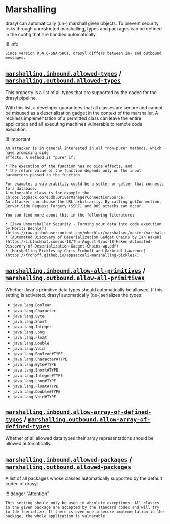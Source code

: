 # Marshalling

drasyl can automatically (un-) marshall given objects. To prevent security risks through unrestricted marshalling, types and packages can be defined in the config that are handled automatically.

!!! info

    Since version 0.4.0-SNAPSHOT, drasyl differs between in- and outbound messages. 

## [`marshalling.inbound.allowed-types`](https://www.javadoc.io/doc/org.drasyl/drasyl-core/latest/org/drasyl/DrasylConfig.Builder.html#marshallingInboundAllowedTypes(java.util.List)) / [`marshalling.outbound.allowed-types`](https://www.javadoc.io/doc/org.drasyl/drasyl-core/latest/org/drasyl/DrasylConfig.Builder.html#marshallingOutboundAllowedTypes(java.util.List))

This property is a list of all types that are supported by the codec for the drasyl pipeline.

With this list, a developer guarantees that all classes are secure and cannot be misused as a deserialization gadget in the context of the marshaller.
A reckless implementation of a permitted class can leave the entire application and all executing machines vulnerable to remote code execution.

!!! important 

    An attacker is in general interested in all "non-pure" methods, which have promising side
    effects. A method is "pure" if:
    
    * The execution of the function has no side effects, and
    * the return value of the function depends only on the input parameters passed to the function.
    
    For example, a vulnerability could be a setter or getter that connects to a database. 
    A vulnerable class is for example the ch.qos.logback.core.db.DriverManagerConnectionSource. 
    An attacker can choose the URL arbitrarily. By calling getConnection, Server Side Request Forgery (SSRF) and DOS attacks can occur.
    
    You can find more about this in the following literature:
    
    * [Java Unmarshaller Security - Turning your data into code execution by Moritz Bechler](https://raw.githubusercontent.com/mbechler/marshalsec/master/marshalsec.pdf)
    * [Automated Discovery of Deserialization Gadget Chains by Ian Haken](https://i.blackhat.com/us-18/Thu-August-9/us-18-Haken-Automated-Discovery-of-Deserialization-Gadget-Chains-wp.pdf)
    * [Marshalling Pickles by Chris Frohoff and Garbriel Lawrence](https://frohoff.github.io/appseccali-marshalling-pickles/)

## [`marshalling.inbound.allow-all-primitives`](https://www.javadoc.io/doc/org.drasyl/drasyl-core/latest/org/drasyl/DrasylConfig.Builder.html#marshallingInboundAllowAllPrimitives(boolean)) / [`marshalling.outbound.allow-all-primitives`](https://www.javadoc.io/doc/org.drasyl/drasyl-core/latest/org/drasyl/DrasylConfig.Builder.html#marshallingOutboundAllowAllPrimitives(boolean))

Whether Java's primitive data types should automatically be allowed. If this setting is activated, drasyl automatically (de-)serializes the types: 

* `java.lang.Boolean`
* `java.lang.Character`
* `java.lang.Byte`
* `java.lang.Short`
* `java.lang.Integer`
* `java.lang.Long`
* `java.lang.Float`
* `java.lang.Double`
* `java.lang.Void`
* `java.lang.Boolean#TYPE`
* `java.lang.Character#TYPE`
* `java.lang.Byte#TYPE`
* `java.lang.Short#TYPE`
* `java.lang.Integer#TYPE`
* `java.lang.Long#TYPE`
* `java.lang.Float#TYPE`
* `java.lang.Double#TYPE`
* `java.lang.Void#TYPE`

## [`marshalling.inbound.allow-array-of-defined-types`](https://www.javadoc.io/doc/org.drasyl/drasyl-core/latest/org/drasyl/DrasylConfig.Builder.html#marshallingOutboundAllowArrayOfDefinedTypes(boolean)) / [`marshalling.outbound.allow-array-of-defined-types`](https://www.javadoc.io/doc/org.drasyl/drasyl-core/latest/org/drasyl/DrasylConfig.Builder.html#marshallingOutboundAllowArrayOfDefinedTypes(boolean))

Whether of all allowed data types their array representations should be allowed automatically.

## [`marshalling.inbound.allowed-packages`](https://www.javadoc.io/doc/org.drasyl/drasyl-core/latest/org/drasyl/DrasylConfig.Builder.html#marshallingInboundAllowedPackages(java.util.List)) / [`marshalling.outbound.allowed-packages`](https://www.javadoc.io/doc/org.drasyl/drasyl-core/latest/org/drasyl/DrasylConfig.Builder.html#marshallingOutboundAllowedPackages(java.util.List))

A list of all packages whose classes automatically supported by the default codec of drasyl.

!!! danger "Attention"

    This setting should only be used in absolute exceptions. All classes in the given package are accepted by the standard codec and will try to (de-)serialize. If there is even one insecure implementation in the package, the whole application is vulnerable.
